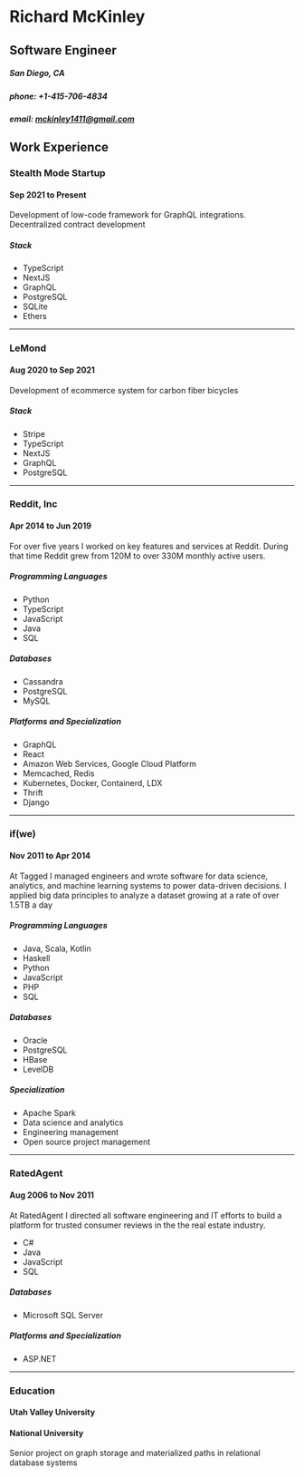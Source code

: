 # Richard McKinley
## Software Engineer
##### San Diego, CA
##### phone: +1-415-706-4834
##### email: mckinley1411@gmail.com

## Work Experience




### Stealth Mode Startup
#### Sep 2021 to Present

Development of low-code framework for GraphQL integrations. Decentralized contract development

##### Stack
  * TypeScript
  * NextJS
  * GraphQL
  * PostgreSQL
  * SQLite
  * Ethers
___



### LeMond
#### Aug 2020 to Sep 2021

Development of ecommerce system for carbon fiber bicycles

##### Stack
  * Stripe
  * TypeScript
  * NextJS
  * GraphQL
  * PostgreSQL
___



### Reddit, Inc
#### Apr 2014 to Jun 2019

For over five years I worked on key features and services at Reddit. During that time Reddit grew from 120M to over 330M monthly active users.

##### Programming Languages
  * Python
  * TypeScript
  * JavaScript
  * Java
  * SQL
##### Databases
  * Cassandra
  * PostgreSQL
  * MySQL
##### Platforms and Specialization
  * GraphQL
  * React
  * Amazon Web Services, Google Cloud Platform
  * Memcached, Redis
  * Kubernetes, Docker, Containerd, LDX
  * Thrift
  * Django
___



### if(we)
#### Nov 2011 to Apr 2014

At Tagged I managed engineers and wrote software for data science, analytics, and machine learning systems to power data-driven decisions. I applied big data principles to analyze a dataset growing at a rate of over 1.5TB a day

##### Programming Languages
  * Java, Scala, Kotlin
  * Haskell
  * Python
  * JavaScript
  * PHP
  * SQL
##### Databases
  * Oracle
  * PostgreSQL
  * HBase
  * LevelDB
##### Specialization
  * Apache Spark
  * Data science and analytics
  * Engineering management
  * Open source project management
___



### RatedAgent
#### Aug 2006 to Nov 2011

At RatedAgent I directed all software engineering and IT efforts to build a platform for trusted consumer reviews in the the real estate industry.

  * C#
  * Java
  * JavaScript
  * SQL
##### Databases
  * Microsoft SQL Server
##### Platforms and Specialization
  * ASP.NET
___



### Education
#### Utah Valley University
#### National University
Senior project on graph storage and materialized paths in relational database systems
